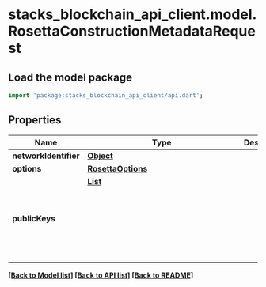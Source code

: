 # stacks_blockchain_api_client.model.RosettaConstructionMetadataRequest

## Load the model package
```dart
import 'package:stacks_blockchain_api_client/api.dart';
```

## Properties
Name | Type | Description | Notes
------------ | ------------- | ------------- | -------------
**networkIdentifier** | [**Object**](Object.md) |  | 
**options** | [**RosettaOptions**](RosettaOptions.md) |  | 
**publicKeys** | [**List<Object>**](Object.md) |  | [optional] [default to const []]

[[Back to Model list]](../README.md#documentation-for-models) [[Back to API list]](../README.md#documentation-for-api-endpoints) [[Back to README]](../README.md)


